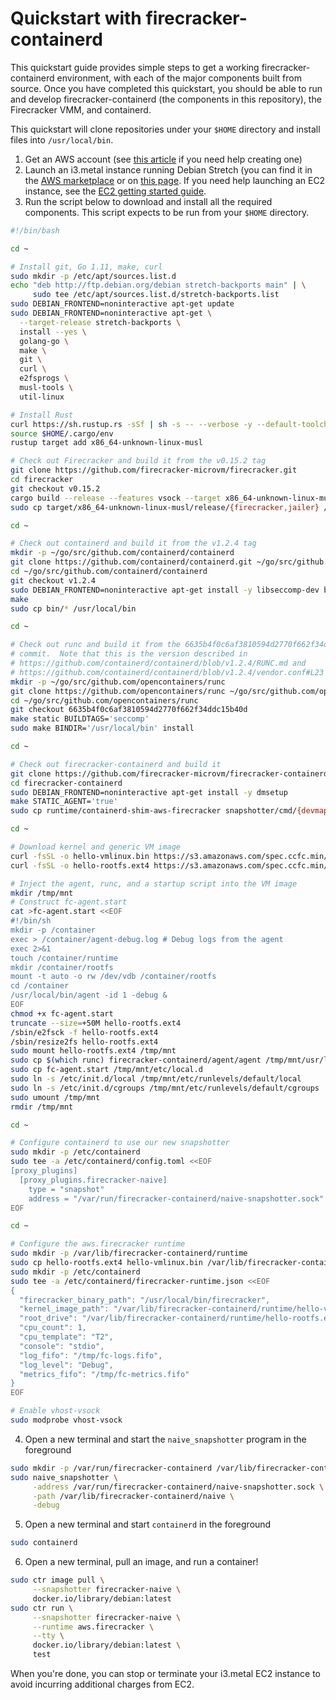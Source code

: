 # Quickstart with firecracker-containerd

This quickstart guide provides simple steps to get a working
firecracker-containerd environment, with each of the major components built from
source.  Once you have completed this quickstart, you should be able to run and
develop firecracker-containerd (the components in this repository), the
Firecracker VMM, and containerd.

This quickstart will clone repositories under your `$HOME` directory and install
files into `/usr/local/bin`.

1. Get an AWS account (see
   [this article](https://aws.amazon.com/premiumsupport/knowledge-center/create-and-activate-aws-account/)
   if you need help creating one)
2. Launch an i3.metal instance running Debian Stretch (you can find it in the
   [AWS marketplace](http://deb.li/awsmp) or on [this
   page](https://wiki.debian.org/Cloud/AmazonEC2Image/Stretch).  If you need
   help launching an EC2 instance, see the
   [EC2 getting started guide](https://docs.aws.amazon.com/AWSEC2/latest/UserGuide/EC2_GetStarted.html).
3. Run the script below to download and install all the required components.
   This script expects to be run from your `$HOME` directory.

```bash
#!/bin/bash

cd ~

# Install git, Go 1.11, make, curl
sudo mkdir -p /etc/apt/sources.list.d
echo "deb http://ftp.debian.org/debian stretch-backports main" | \
     sudo tee /etc/apt/sources.list.d/stretch-backports.list
sudo DEBIAN_FRONTEND=noninteractive apt-get update
sudo DEBIAN_FRONTEND=noninteractive apt-get \
  --target-release stretch-backports \
  install --yes \
  golang-go \
  make \
  git \
  curl \
  e2fsprogs \
  musl-tools \
  util-linux

# Install Rust
curl https://sh.rustup.rs -sSf | sh -s -- --verbose -y --default-toolchain 1.32.0
source $HOME/.cargo/env
rustup target add x86_64-unknown-linux-musl

# Check out Firecracker and build it from the v0.15.2 tag
git clone https://github.com/firecracker-microvm/firecracker.git
cd firecracker
git checkout v0.15.2
cargo build --release --features vsock --target x86_64-unknown-linux-musl
sudo cp target/x86_64-unknown-linux-musl/release/{firecracker,jailer} /usr/local/bin

cd ~

# Check out containerd and build it from the v1.2.4 tag
mkdir -p ~/go/src/github.com/containerd/containerd
git clone https://github.com/containerd/containerd.git ~/go/src/github.com/containerd/containerd
cd ~/go/src/github.com/containerd/containerd
git checkout v1.2.4
sudo DEBIAN_FRONTEND=noninteractive apt-get install -y libseccomp-dev btrfs-progs
make
sudo cp bin/* /usr/local/bin

cd ~

# Check out runc and build it from the 6635b4f0c6af3810594d2770f662f34ddc15b40d
# commit.  Note that this is the version described in
# https://github.com/containerd/containerd/blob/v1.2.4/RUNC.md and
# https://github.com/containerd/containerd/blob/v1.2.4/vendor.conf#L23
mkdir -p ~/go/src/github.com/opencontainers/runc
git clone https://github.com/opencontainers/runc ~/go/src/github.com/opencontainers/runc
cd ~/go/src/github.com/opencontainers/runc
git checkout 6635b4f0c6af3810594d2770f662f34ddc15b40d
make static BUILDTAGS='seccomp'
sudo make BINDIR='/usr/local/bin' install

cd ~

# Check out firecracker-containerd and build it
git clone https://github.com/firecracker-microvm/firecracker-containerd.git
cd firecracker-containerd
sudo DEBIAN_FRONTEND=noninteractive apt-get install -y dmsetup
make STATIC_AGENT='true'
sudo cp runtime/containerd-shim-aws-firecracker snapshotter/cmd/{devmapper/devmapper_snapshotter,naive/naive_snapshotter} /usr/local/bin

cd ~

# Download kernel and generic VM image
curl -fsSL -o hello-vmlinux.bin https://s3.amazonaws.com/spec.ccfc.min/img/hello/kernel/hello-vmlinux.bin
curl -fsSL -o hello-rootfs.ext4 https://s3.amazonaws.com/spec.ccfc.min/img/hello/fsfiles/hello-rootfs.ext4

# Inject the agent, runc, and a startup script into the VM image
mkdir /tmp/mnt
# Construct fc-agent.start
cat >fc-agent.start <<EOF
#!/bin/sh
mkdir -p /container
exec > /container/agent-debug.log # Debug logs from the agent
exec 2>&1
touch /container/runtime
mkdir /container/rootfs
mount -t auto -o rw /dev/vdb /container/rootfs
cd /container
/usr/local/bin/agent -id 1 -debug &
EOF
chmod +x fc-agent.start
truncate --size=+50M hello-rootfs.ext4
/sbin/e2fsck -f hello-rootfs.ext4
/sbin/resize2fs hello-rootfs.ext4
sudo mount hello-rootfs.ext4 /tmp/mnt
sudo cp $(which runc) firecracker-containerd/agent/agent /tmp/mnt/usr/local/bin
sudo cp fc-agent.start /tmp/mnt/etc/local.d
sudo ln -s /etc/init.d/local /tmp/mnt/etc/runlevels/default/local
sudo ln -s /etc/init.d/cgroups /tmp/mnt/etc/runlevels/default/cgroups
sudo umount /tmp/mnt
rmdir /tmp/mnt

cd ~

# Configure containerd to use our new snapshotter
sudo mkdir -p /etc/containerd
sudo tee -a /etc/containerd/config.toml <<EOF
[proxy_plugins]
  [proxy_plugins.firecracker-naive]
    type = "snapshot"
    address = "/var/run/firecracker-containerd/naive-snapshotter.sock"
EOF

cd ~

# Configure the aws.firecracker runtime
sudo mkdir -p /var/lib/firecracker-containerd/runtime
sudo cp hello-rootfs.ext4 hello-vmlinux.bin /var/lib/firecracker-containerd/runtime
sudo mkdir -p /etc/containerd
sudo tee -a /etc/containerd/firecracker-runtime.json <<EOF
{
  "firecracker_binary_path": "/usr/local/bin/firecracker",
  "kernel_image_path": "/var/lib/firecracker-containerd/runtime/hello-vmlinux.bin",
  "root_drive": "/var/lib/firecracker-containerd/runtime/hello-rootfs.ext4",
  "cpu_count": 1,
  "cpu_template": "T2",
  "console": "stdio",
  "log_fifo": "/tmp/fc-logs.fifo",
  "log_level": "Debug",
  "metrics_fifo": "/tmp/fc-metrics.fifo"
}
EOF

# Enable vhost-vsock
sudo modprobe vhost-vsock
```

4. Open a new terminal and start the `naive_snapshotter` program in the
   foreground

```bash
sudo mkdir -p /var/run/firecracker-containerd /var/lib/firecracker-containerd/naive
sudo naive_snapshotter \
     -address /var/run/firecracker-containerd/naive-snapshotter.sock \
     -path /var/lib/firecracker-containerd/naive \
     -debug
```

5. Open a new terminal and start `containerd` in the foreground

```bash
sudo containerd
```

6. Open a new terminal, pull an image, and run a container!

```bash
sudo ctr image pull \
     --snapshotter firecracker-naive \
     docker.io/library/debian:latest
sudo ctr run \
     --snapshotter firecracker-naive \
     --runtime aws.firecracker \
     --tty \
     docker.io/library/debian:latest \
     test
```

When you're done, you can stop or terminate your i3.metal EC2 instance to avoid
incurring additional charges from EC2.
